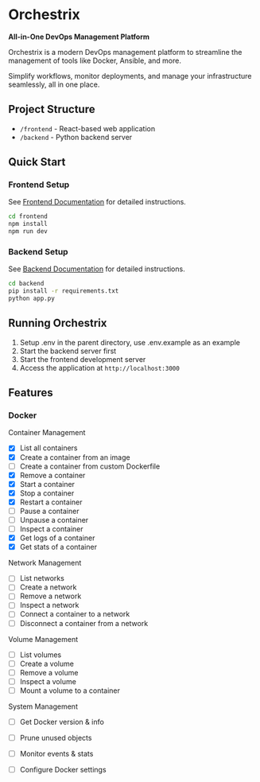 # Orchestrix
**All-in-One DevOps Management Platform**  

Orchestrix is a modern DevOps management platform to streamline the management of tools like Docker, Ansible, and more. 

Simplify workflows, monitor deployments, and manage your infrastructure seamlessly, all in one place.

## Project Structure
- `/frontend` - React-based web application
- `/backend` - Python backend server

## Quick Start

### Frontend Setup
See [Frontend Documentation](./frontend/README.md) for detailed instructions.
```bash
cd frontend
npm install
npm run dev
```

### Backend Setup
See [Backend Documentation](./backend/README.md) for detailed instructions.
```bash
cd backend
pip install -r requirements.txt
python app.py
```

## Running Orchestrix
1. Setup .env in the parent directory, use .env.example as an example
2. Start the backend server first
3. Start the frontend development server
4. Access the application at `http://localhost:3000`

## Features
### Docker

Container Management
- [x] List all containers
- [x] Create a container from an image
- [ ] Create a container from custom Dockerfile
- [x] Remove a container
- [x] Start a container
- [x] Stop a container
- [x] Restart a container
- [ ] Pause a container
- [ ] Unpause a container
- [ ] Inspect a container
- [x] Get logs of a container
- [x] Get stats of a container

Network Management
- [ ] List networks
- [ ] Create a network
- [ ] Remove a network
- [ ] Inspect a network
- [ ] Connect a container to a network
- [ ] Disconnect a container from a network

Volume Management
- [ ] List volumes
- [ ] Create a volume
- [ ] Remove a volume
- [ ] Inspect a volume
- [ ] Mount a volume to a container

System Management
- [ ] Get Docker version & info
- [ ] Prune unused objects
- [ ] Monitor events & stats
- [ ] Configure Docker settings

